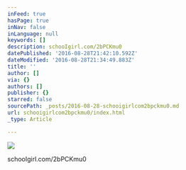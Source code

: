 ```yaml
---
inFeed: true
hasPage: true
inNav: false
inLanguage: null
keywords: []
description: schooIgirl.com/2bPCKmu0
datePublished: '2016-08-28T21:42:10.592Z'
dateModified: '2016-08-28T21:34:49.883Z'
title: ''
author: []
via: {}
authors: []
publisher: {}
starred: false
sourcePath: _posts/2016-08-28-schooigirlcom2bpckmu0.md
url: schooigirlcom2bpckmu0/index.html
_type: Article

---
```

![](https://the-grid-user-content.s3-us-west-2.amazonaws.com/6ab1ddea-1e7b-4dea-9ce1-d98573cc051b.jpg)

schooIgirl.com/2bPCKmu0